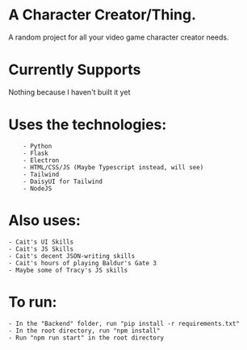 # A Character Creator/Thing.
A random project for all your video game character creator needs.

# Currently Supports
Nothing because I haven't built it yet

# Uses the technologies:
        - Python
        - Flask
        - Electron
        - HTML/CSS/JS (Maybe Typescript instead, will see)
        - Tailwind
        - DaisyUI for Tailwind
        - NodeJS

# Also uses:
    - Cait's UI Skills
    - Cait's JS Skills
    - Cait's decent JSON-writing skills
    - Cait's hours of playing Baldur's Gate 3
    - Maybe some of Tracy's JS skills


# To run:
    - In the "Backend" folder, run "pip install -r requirements.txt"
    - In the root directory, run "npm install"
    - Run "npm run start" in the root directory

    
